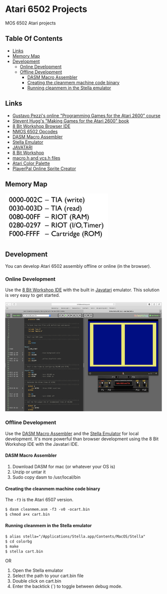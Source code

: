 # Atari 6502 Projects
MOS 6502 Atari projects

## Table Of Contents
* [Links](#links)
* [Memory Map](#memory-map)
* [Development](#development)
  * [Online Development](#online-development)
  * [Offline Development](#offline-development)
    * [DASM Macro Assembler](#dasm-macro-assembler)
    * [Creating the cleanmem machine code binary](#creating-the-cleanmem-machine-code-binary)
    * [Running cleanmem in the Stella emulator](#running-cleanmem-in-the-stella-emulator)

## Links
* [Gustavo Pezzi's online "Programming Games for the Atari 2600" course](https://www.udemy.com/course/programming-games-for-the-atari-2600)
* [Stevent Hugg's "Making Games for the Atari 2600" book](https://www.amazon.com/Making-Games-Atari-2600-Steven/dp/1541021304)
* [8 Bit Workshop Browser IDE](https://8bitworkshop.com)
* [NMOS 6502 Opcodes](http://www.6502.org/tutorials/6502opcodes.html)
* [DASM Macro Assembler](http://dasm-dillon.sourceforge.net/)
* [Stella Emulator](https://stella-emu.github.io/)
* [JAVATARI](https://javatari.org)
* [8 Bit Workshop](http://8bitworkshop.com)
* [macro.h and vcs.h files](https://github.com/munsie/dasm/tree/master/machines/atari2600)
* [Atari Color Palette](https://en.wikipedia.org/wiki/List_of_video_game_console_palettes#Atari_2600)
* [PlayerPal Online Sprite Creator](https://alienbill.com/2600/playerpalnext.html)

## Memory Map
<img src="memory_map.png" height="150px"/>

## Development
You can develop Atari 6502 assembly offline or online (in the browser).

### Online Development

Use the [8 Bit Workshop IDE](https://8bitworkshop.com/) with the built in [Javatari](https://javatari.org) emulator. This solution is very easy to get started.
<p>
<img src="8bitworkshop.png" height="350px"/>

### Offline Development
Use the [DASM Macro Assembler](http://dasm-dillon.sourceforge.net/) and the [Stella Emulator](https://stella-emu.github.io/) for local development. It's more powerful than browser development using the 8 Bit Workshop IDE with the Javatari IDE.

#### DASM Macro Assembler
1) Download DASM for mac (or whatever your OS is)
2) Unzip or untar it
3) Sudo copy dasm to /usr/local/bin

#### Creating the cleanmem machine code binary
The `-f3` is the Atari 6507 version.
```
$ dasm cleanmem.asm -f3 -v0 -ocart.bin
$ chmod a+x cart.bin
```

#### Running cleanmem in the Stella emulator
```
$ alias stella="/Applications/Stella.app/Contents/MacOS/Stella"
$ cd colorbg
$ make
$ stella cart.bin
```
OR
1) Open the Stella emulator
2) Select the path to your cart.bin file
3) Double click on cart.bin
4) Enter the backtick (\`) to toggle between debug mode.
